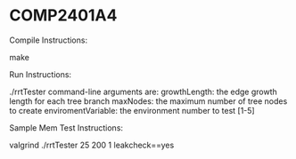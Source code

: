 # COMP2401A4

Compile Instructions:

make

Run Instructions:

./rrtTester <growthLength> <maxNodes> <enviromentVariable>
  command-line arguments are:
  growthLength:  the edge growth length for each tree branch
  maxNodes: the maximum number of tree nodes to create
  enviromentVariable: the environment number to test [1-5]

Sample Mem Test Instructions:

valgrind ./rrtTester 25 200 1 leakcheck==yes
